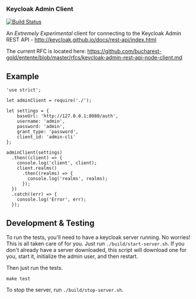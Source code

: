### Keycloak Admin Client

[![Build Status](https://travis-ci.org/bucharest-gold/keycloak-admin-client.svg?branch=master)](https://travis-ci.org/bucharest-gold/keycloak-admin-client)

An _Extremely Experimental_ client for connecting to the Keycloak Admin REST API - http://keycloak.github.io/docs/rest-api/index.html

The current RFC is located here: https://github.com/bucharest-gold/entente/blob/master/rfcs/keycloak-admin-rest-api-node-client.md

## Example

    'use strict';

    let adminClient = require('./');

    let settings = {
        baseUrl: 'http://127.0.0.1:8080/auth',
        username: 'admin',
        password: 'admin',
        grant_type: 'password',
        client_id: 'admin-cli'
    };

    adminClient(settings)
      .then((client) => {
        console.log('client', client);
        client.realms()
          .then((realms) => {
            console.log('realms', realms);
          });
      })
      .catch((err) => {
        console.log('Error', err);
      });


## Development & Testing

To run the tests, you'll need to have a keycloak server running. No worries!
This is all taken care of for you. Just run `./build/start-server.sh`.
If you don't already have a server downloaded, this script will download one
for you, start it, initialize the admin user, and then restart.

Then just run the tests.

    make test

To stop the server, run `./build/stop-server.sh`.
